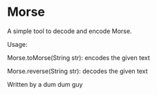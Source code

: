 # Morse

A simple tool to decode and encode Morse.

Usage: 

  Morse.toMorse(String str): encodes the given text
  
  Morse.reverse(String str): decodes the given text
  

Written by a dum dum guy
